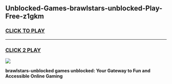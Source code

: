 
## Unblocked-Games-brawlstars-unblocked-Play-Free-z1gkm
<h3>
<a href="https://premium76.site?title=brawlstars-unblocked&ref=10A">CLICK TO PLAY</a></h3>
<hr>

<h3>
<a href="https://premium76.site?title=brawlstars-unblocked&ref=10A">CLICK 2 PLAY</a>
  
</h3>

<a href="https://premium76.site?title=brawlstars-unblocked&ref=10A"><img src="https://clearcache.store/games.png"></a>


**brawlstars-unblocked games unblocked: Your Gateway to Fun and Accessible Online Gaming**

